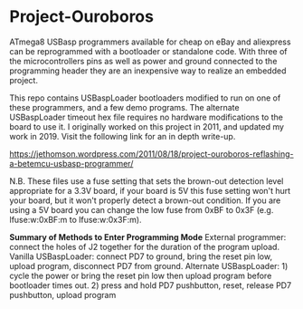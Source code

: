 # Project-Ouroboros

ATmega8 USBasp programmers available for cheap on eBay and aliexpress can be reprogrammed with a bootloader or standalone code.
With three of the microcontrollers pins as well as power and ground connected to the programming header they are an inexpensive
way to realize an embedded project.

This repo contains USBaspLoader bootloaders modified to run on one of these programmers, and a few demo programs. The alternate
USBaspLoader timeout hex file requires no hardware modifications to the board to use it. I originally worked on this project in
2011, and updated my work in 2019. Visit the following link for an in depth write-up.

https://jethomson.wordpress.com/2011/08/18/project-ouroboros-reflashing-a-betemcu-usbasp-programmer/

N.B. These files use a fuse setting that sets the brown-out detection level appropriate for a 3.3V board, if your board is 5V this fuse setting won't hurt your board, but it won't properly detect a brown-out condition. If you are using a 5V board you can change the low fuse from 0xBF to 0x3F (e.g. lfuse:w:0xBF:m to lfuse:w:0x3F:m).

**Summary of Methods to Enter Programming Mode**
External programmer: connect the holes of J2 together for the duration of the program upload.
Vanilla USBaspLoader: connect PD7 to ground, bring the reset pin low, upload program, disconnect PD7 from ground.
Alternate USBaspLoader: 1) cycle the power or bring the reset pin low then upload program before bootloader times out. 2) press and hold PD7 pushbutton, reset, release PD7 pushbutton, upload program
